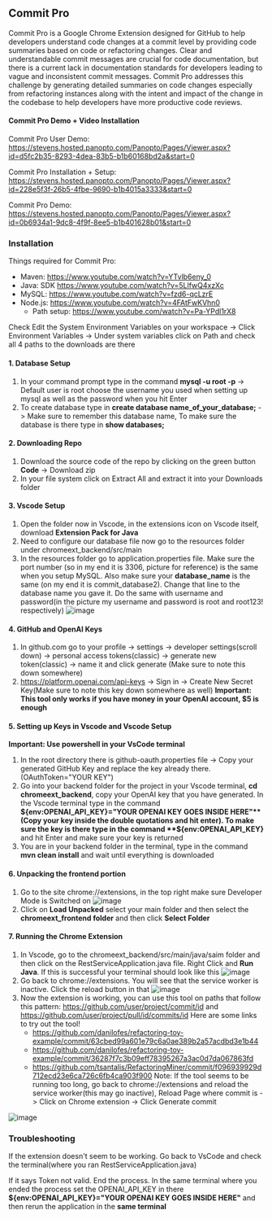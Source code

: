 ## Commit Pro
Commit Pro is a Google Chrome Extension designed for GitHub to help developers understand code changes at a commit level by providing code summaries based on code or refactoring changes. Clear and understandable commit messages are crucial for code documentation, but there is a current lack in documentation standards for developers leading to vague and inconsistent commit messages. Commit Pro addresses this challenge by generating detailed summaries on code changes especially from refactoring instances along with the intent and impact of the change in the codebase to help developers have more productive code reviews.

#### Commit Pro Demo + Video Installation
Commit Pro User Demo: https://stevens.hosted.panopto.com/Panopto/Pages/Viewer.aspx?id=d5fc2b35-8293-4dea-83b5-b1b60168bd2a&start=0

Commit Pro Installation + Setup: https://stevens.hosted.panopto.com/Panopto/Pages/Viewer.aspx?id=228e5f3f-26b5-4fbe-9690-b1b4015a3333&start=0

Commit Pro Demo: https://stevens.hosted.panopto.com/Panopto/Pages/Viewer.aspx?id=0b6934a1-9dc8-4f9f-8ee5-b1b401628b01&start=0

### Installation
Things required for Commit Pro:
- Maven: https://www.youtube.com/watch?v=YTvlb6eny_0
- Java: SDK https://www.youtube.com/watch?v=5LlfwQ4xzXc
- MySQL: https://www.youtube.com/watch?v=fzd6-qcLzrE
- Node.js: https://www.youtube.com/watch?v=4FAtFwKVhn0
  - Path setup: https://www.youtube.com/watch?v=Pa-YPdl1rX8
 
Check Edit the System Environment Variables on your workspace -> Click Environment Variables -> Under system variables click on Path and check all 4 paths to the downloads are there
 
#### 1. Database Setup
1. In your command prompt type in the command **mysql -u root -p** -> Default user is root choose the username you used when setting up mysql as well as the password when you hit Enter
2. To create database type in **create database name_of_your_database;** -> Make sure to remember this database name, To make sure the database is there type in **show databases;**

#### 2. Downloading Repo
1.  Download the source code of the repo by clicking on the green button **Code** -> Download zip
2.  In your file system click on Extract All and extract it into your Downloads folder

#### 3. Vscode Setup
1. Open the folder now in Vscode, in the extensions icon on Vscode itself, download **Extension Pack for Java**
2. Need to configure our database file now go to the resources folder under chromeext_backend/src/main
3. In the resources folder go to application.properties file. Make sure the port number (so in my end it is 3306, picture for reference) is the same when you setup MySQL. Also make sure your **database_name** is the same (on my end it is commit_database2). Change that line to the database name you gave it. Do the same with username and password(in the picture my username and password is root and root123! respectively)
   ![image](https://github.com/user-attachments/assets/6230e7f0-0402-4ab8-9505-4b803e446ed3)

#### 4. GitHub and OpenAI Keys
1. In github.com go to your profile -> settings -> developer settings(scroll down) -> personal access tokens(classic) -> generate new token(classic) -> name it and click generate (Make sure to note this down somewhere)
2. https://platform.openai.com/api-keys -> Sign in -> Create New Secret Key(Make sure to note this key down somewhere as well) **Important: This tool only works if you have money in your OpenAI account, $5 is enough**

#### 5. Setting up Keys in Vscode and Vscode Setup
**Important: Use powershell in your VsCode terminal**
1. In the root directory there is github-oauth.properties file -> Copy your generated GitHub Key and replace the key already there. (OAuthToken="YOUR KEY")
2. Go into your backend folder for the project in your Vscode terminal, **cd chromeext_backend**, copy your OpenAI key that you have generated. In the Vscode terminal type in the command **${env:OPENAI_API_KEY}="YOUR OPENAI KEY GOES INSIDE HERE"** (Copy your key inside the double quotations and hit enter). To make sure the key is there type in the command **${env:OPENAI_API_KEY}** and hit Enter and make sure your key is returned
3. You are in your backend folder in the terminal, type in the command **mvn clean install** and wait until everything is downloaded

#### 6. Unpacking the frontend portion
1. Go to the site chrome://extensions, in the top right make sure Developer Mode is Switched on
   ![image](https://github.com/user-attachments/assets/4faacbd8-9a7a-4436-a6d4-e88588890f64)
2. Click on **Load Unpacked** select your main folder and then select the **chromeext_frontend folder** and then click **Select Folder**

#### 7. Running the Chrome Extension
1. In Vscode, go to the chromeext_backend/src/main/java/saim folder and then click on the RestServiceApplication.java file. Right Click and **Run Java**. If this is successful your terminal should look like this
![image](https://github.com/user-attachments/assets/ba525dba-5192-41e0-8b18-1a319f852e9a)
2. Go back to chrome://extensions. You will see that the service worker is inactive. Click the reload button in that
   ![image](https://github.com/user-attachments/assets/1b3c7020-f370-47db-9deb-d34bcd769728)
3. Now the extension is working, you can use this tool on paths that follow this pattern: https://github.com/user/project/commit/id and https://github.com/user/project/pull/id/commits/id
   Here are some links to try out the tool!
   - https://github.com/danilofes/refactoring-toy-example/commit/63cbed99a601e79c6a0ae389b2a57acdbd3e1b44
   - https://github.com/danilofes/refactoring-toy-example/commit/36287f7c3b09eff78395267a3ac0d7da067863fd
   - https://github.com/tsantalis/RefactoringMiner/commit/f096939929d712ecd23e6ca726c6fb4ca903f900
Note: If the tool seems to be running too long, go back to chrome://extensions and reload the service worker(this may go inactive), Reload Page where commit is -> Click on Chrome extension -> Click Generate commit
   
![image](https://github.com/user-attachments/assets/9804278a-1b2e-44a7-bcbc-b3f17d348884)


### Troubleshooting
If the extension doesn't seem to be working. Go back to VsCode and check the terminal(where you ran RestServiceApplication.java)

If it says Token not valid. End the process. In the same terminal where you ended the process set the OPENAI_API_KEY in there **${env:OPENAI_API_KEY}="YOUR OPENAI KEY GOES INSIDE HERE"** and then rerun the application in the **same terminal**


   


